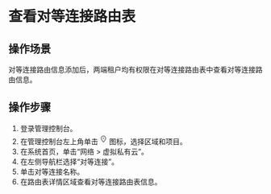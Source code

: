 # 查看对等连接路由表<a name="zh-cn_topic_0046655042"></a>

## 操作场景<a name="sf59be65e05674baf9555ef3e0e0f687f"></a>

对等连接路由信息添加后，两端租户均有权限在对等连接路由表中查看对等连接路由信息。

## 操作步骤<a name="s2ad3e5fe200b4cb2bb68211acffd5d67"></a>

1.  登录管理控制台。
2.  在管理控制台左上角单击![](figures/icon-region.png)图标，选择区域和项目。
3.  在系统首页，单击“网络 \> 虚拟私有云”。
4.  在左侧导航栏选择“对等连接”。
5.  单击对等连接名称。
6.  在路由表详情区域查看对等连接路由表信息。

